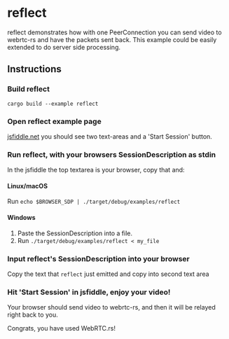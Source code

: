 # reflect
reflect demonstrates how with one PeerConnection you can send video to webrtc-rs and have the packets sent back. This example could be easily extended to do server side processing.

## Instructions
### Build reflect
```
cargo build --example reflect
```

### Open reflect example page
[jsfiddle.net](https://jsfiddle.net/9jgukzt1/) you should see two text-areas and a 'Start Session' button.

### Run reflect, with your browsers SessionDescription as stdin
In the jsfiddle the top textarea is your browser, copy that and:
#### Linux/macOS
Run `echo $BROWSER_SDP | ./target/debug/examples/reflect`
#### Windows
1. Paste the SessionDescription into a file.
1. Run `./target/debug/examples/reflect < my_file`

### Input reflect's SessionDescription into your browser
Copy the text that `reflect` just emitted and copy into second text area

### Hit 'Start Session' in jsfiddle, enjoy your video!
Your browser should send video to webrtc-rs, and then it will be relayed right back to you.

Congrats, you have used WebRTC.rs!
